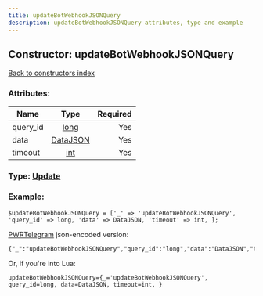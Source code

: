 ```yaml
---
title: updateBotWebhookJSONQuery
description: updateBotWebhookJSONQuery attributes, type and example
---
```

## Constructor: updateBotWebhookJSONQuery  
[Back to constructors index](index.md)



### Attributes:

| Name     |    Type       | Required |
|----------|:-------------:|---------:|
|query\_id|[long](../types/long.md) | Yes|
|data|[DataJSON](../types/DataJSON.md) | Yes|
|timeout|[int](../types/int.md) | Yes|



### Type: [Update](../types/Update.md)


### Example:

```
$updateBotWebhookJSONQuery = ['_' => 'updateBotWebhookJSONQuery', 'query_id' => long, 'data' => DataJSON, 'timeout' => int, ];
```  

[PWRTelegram](https://pwrtelegram.xyz) json-encoded version:

```
{"_":"updateBotWebhookJSONQuery","query_id":"long","data":"DataJSON","timeout":"int"}
```


Or, if you're into Lua:  


```
updateBotWebhookJSONQuery={_='updateBotWebhookJSONQuery', query_id=long, data=DataJSON, timeout=int, }

```



